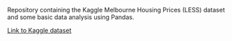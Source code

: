Repository containing the Kaggle Melbourne Housing Prices (LESS) dataset and some basic data analysis using Pandas.  

[Link to Kaggle dataset](https://www.kaggle.com/anthonypino/melbourne-housing-market/version/27)
